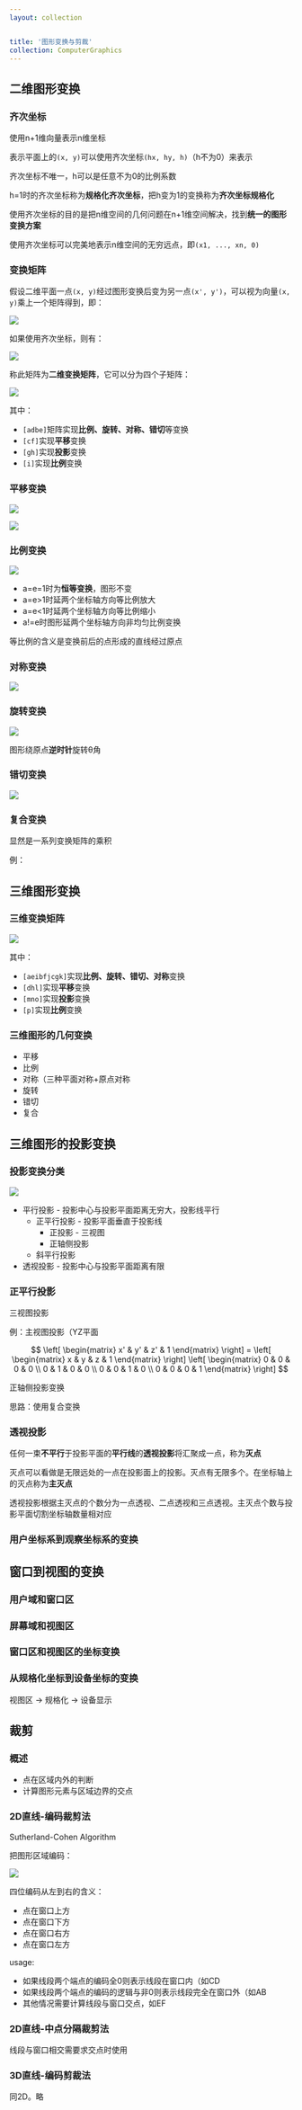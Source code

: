 ```yaml
---
layout: collection


title: '图形变换与剪裁'
collection: ComputerGraphics
---
```


## 二维图形变换

### 齐次坐标

使用n+1维向量表示n维坐标

表示平面上的`(x, y)`可以使用齐次坐标`(hx, hy, h)`（h不为0）来表示

齐次坐标不唯一，h可以是任意不为0的比例系数

h=1时的齐次坐标称为**规格化齐次坐标**，把h变为1的变换称为**齐次坐标规格化**

使用齐次坐标的目的是把n维空间的几何问题在n+1维空间解决，找到**统一的图形变换方案**

使用齐次坐标可以完美地表示n维空间的无穷远点，即`(x1, ..., xn, 0)`

### 变换矩阵

假设二维平面一点`(x, y)`经过图形变换后变为另一点`(x', y')`，可以视为向量`(x, y)`乘上一个矩阵得到，即：

![](./_img/4-1.png)

如果使用齐次坐标，则有：

![](./_img/4-2.png)

称此矩阵为**二维变换矩阵**，它可以分为四个子矩阵：

![](./_img/4-3.png)

其中：
- `[adbe]`矩阵实现**比例、旋转、对称、错切**等变换
- `[cf]`实现**平移**变换
- `[gh]`实现**投影**变换
- `[i]`实现**比例**变换

### 平移变换

![](./_img/4-4.png)

![](./_img/4-5.png)

### 比例变换

![](./_img/4-6.png)

- a=e=1时为**恒等变换**，图形不变
- a=e>1时延两个坐标轴方向等比例放大
- a=e<1时延两个坐标轴方向等比例缩小
- a!=e时图形延两个坐标轴方向非均匀比例变换

等比例的含义是变换前后的点形成的直线经过原点

### 对称变换

![](./_img/4-7.png)



### 旋转变换

![](./_img/4-8.png)

图形绕原点**逆时针**旋转θ角




### 错切变换

![](./_img/4-9.png)



### 复合变换

显然是一系列变换矩阵的乘积

例：

## 三维图形变换

### 三维变换矩阵

![](./_img/4-10.png)

其中：
- `[aeibfjcgk]`实现**比例、旋转、错切、对称**变换
- `[dhl]`实现**平移**变换
- `[mno]`实现**投影**变换
- `[p]`实现**比例**变换

### 三维图形的几何变换

- 平移
- 比例
- 对称（三种平面对称+原点对称
- 旋转
- 错切
- 复合

## 三维图形的投影变换

### 投影变换分类

![](./_img/4-11.png)

- 平行投影 - 投影中心与投影平面距离无穷大，投影线平行
  - 正平行投影 - 投影平面垂直于投影线
    - 正投影 - 三视图
    - 正轴侧投影
  - 斜平行投影
- 透视投影 - 投影中心与投影平面距离有限

### 正平行投影

三视图投影

例：主视图投影（YZ平面

$$
 \left[
 \begin{matrix}
   x' & y' & z' & 1
  \end{matrix}
  \right]
	=
	\left[
 \begin{matrix}
   x & y & z & 1
  \end{matrix}
  \right]
	\left[
 \begin{matrix}
   0 & 0 & 0 & 0 \\
	 0 & 1 & 0 & 0 \\
	 0 & 0 & 1 & 0 \\
	 0 & 0 & 0 & 1
  \end{matrix}
  \right]
$$

正轴侧投影变换

思路：使用复合变换

### 透视投影

任何一束**不平行**于投影平面的**平行线**的**透视投影**将汇聚成一点，称为**灭点**

灭点可以看做是无限远处的一点在投影面上的投影。灭点有无限多个。在坐标轴上的灭点称为**主灭点**

透视投影根据主灭点的个数分为一点透视、二点透视和三点透视。主灭点个数与投影平面切割坐标轴数量相对应

### 用户坐标系到观察坐标系的变换

## 窗口到视图的变换



### 用户域和窗口区

### 屏幕域和视图区

### 窗口区和视图区的坐标变换

### 从规格化坐标到设备坐标的变换

视图区 -> 规格化 -> 设备显示

## 裁剪

### 概述

- 点在区域内外的判断
- 计算图形元素与区域边界的交点

### 2D直线-编码裁剪法

Sutherland-Cohen Algorithm

把图形区域编码：

![](./_img/4-12.png)

四位编码从左到右的含义：
- 点在窗口上方
- 点在窗口下方
- 点在窗口右方
- 点在窗口左方

usage:
- 如果线段两个端点的编码全0则表示线段在窗口内（如CD
- 如果线段两个端点的编码的逻辑与非0则表示线段完全在窗口外（如AB
- 其他情况需要计算线段与窗口交点，如EF

### 2D直线-中点分隔裁剪法

线段与窗口相交需要求交点时使用



### 3D直线-编码剪裁法

同2D。略